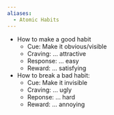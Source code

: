 ```yaml
---
aliases:
  - Atomic Habits
---
```

- How to make a good habit 
	- Cue: Make it obvious/visible
	- Craving: ... attractive
	- Response: ... easy
	- Reward: ... satisfying
- How to break a bad habit:
	- Cue: Make it invisible
	- Craving: ... ugly
	- Reponse: ... hard
	- Reward: ... annoying